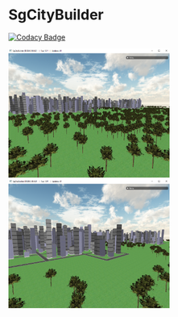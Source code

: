 # SgCityBuilder

[![Codacy Badge](https://api.codacy.com/project/badge/Grade/09497398b1a747068f4dcf01524d99cb)](https://app.codacy.com/manual/stwe/SgCityBuilder?utm_source=github.com&utm_medium=referral&utm_content=stwe/SgCityBuilder&utm_campaign=Badge_Grade_Dashboard)


<img src="https://github.com/stwe/SgCityBuilder/blob/master/SgCityBuilder/res/devlog/20042020.png" alt="log0" width="320" height="256" />


<img src="https://github.com/stwe/SgCityBuilder/blob/master/SgCityBuilder/res/devlog/20042020_1.png" alt="log0" width="320" height="256" />
